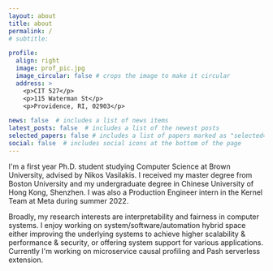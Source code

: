 ```yaml
---
layout: about
title: about
permalink: /
# subtitle: 

profile:
  align: right
  image: prof_pic.jpg
  image_circular: false # crops the image to make it circular
  address: >
    <p>CIT 527</p>
    <p>115 Waterman St</p>
    <p>Providence, RI, 02903</p>

news: false  # includes a list of news items
latest_posts: false  # includes a list of the newest posts
selected_papers: false # includes a list of papers marked as "selected={true}"
social: false  # includes social icons at the bottom of the page
---
```



I'm a first year Ph.D. student studying Computer Science at Brown University, advised by Nikos Vasilakis. I received my master degree from Boston University and my undergraduate degree in Chinese University of Hong Kong, Shenzhen. I was also a Production Engineer intern in the Kernel Team at Meta during summer 2022.

Broadly, my research interests are interpretability and fairness in computer systems. I enjoy working on system/software/automation hybrid space either improving the underlying systems to achieve higher scalability & performance & security, or offering system support for various applications. Currently I'm working on microservice causal profiling and Pash serverless extension. 
